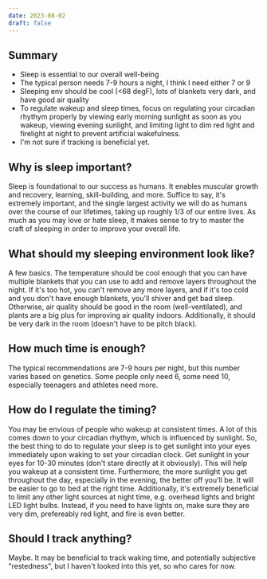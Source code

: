 ```yaml
---
date: 2023-08-02
draft: false
---
```

## **Summary**
- Sleep is essential to our overall well-being
- The typical person needs 7-9 hours a night, I think I need either 7 or 9
- Sleeping env should be cool (<68 degF), lots of blankets very dark, and have good air quality
- To regulate wakeup and sleep times, focus on regulating your circadian rhythym properly by viewing early morning sunlight as soon as you wakeup, viewing evening sunlight, and limiting light to dim red light and firelight at night to prevent artificial wakefulness.
- I'm not sure if tracking is beneficial yet.

## **Why is sleep important?**
Sleep is foundational to our success as humans. It enables muscular growth and recovery, learning, skill-building, and more. Suffice to say, it's extremely important, and the single largest activity we will do as humans over the course of our lifetimes, taking up roughly 1/3 of our entire lives. As much as you may love or hate sleep, it makes sense to try to master the craft of sleeping in order to improve your overall life.

## **What should my sleeping environment look like?**
A few basics. The temperature should be cool enough that you can have multiple blankets that you can use to add and remove layers throughout the night. If it's too hot, you can't remove any more layers, and if it's too cold and you don't have enough blankets, you'll shiver and get bad sleep. Otherwise, air quality should be good in the room (well-ventilated), and plants are a big plus for improving air quality indoors. Additionally, it should be very dark in the room (doesn't have to be pitch black).

## **How much time is enough?**
The typical recommendations are 7-9 hours per night, but this number varies based on genetics. Some people only need 6, some need 10, especially teenagers and athletes need more.

## **How do I regulate the timing?**
You may be envious of people who wakeup at consistent times. A lot of this comes down to your circadian rhythym, which is influenced by sunlight. So, the best thing to do to regulate your sleep is to get sunlight into your eyes immediately upon waking to set your circadian clock. Get sunlight in your eyes for 10-30 minutes (don't stare directly at it obviously). This will help you wakeup at a consistent time. Furthermore, the more sunlight you get throughout the day, especially in the evening, the better off you'll be. It will be easier to go to bed at the right time. Additionally, it's extremely beneficial to limit any other light sources at night time, e.g. overhead lights and bright LED light bulbs. Instead, if you need to have lights on, make sure they are very dim, prefereably red light, and fire is even better.

## **Should I track anything?**
Maybe. It may be beneficial to track waking time, and potentially subjective "restedness", but I haven't looked into this yet, so who cares for now.